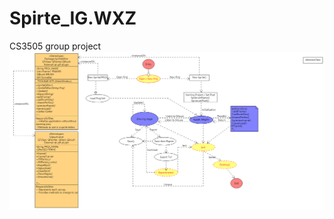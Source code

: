 # Spirte_IG.WXZ
CS3505 group project
![Spirte_IG.WXZ](https://raw.githubusercontent.com/kenmingwang/Spirte_IG.WXZ/master/SystemDesign/UML_DIAGRAM.png)
